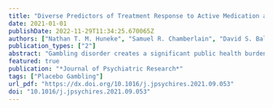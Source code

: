 ```yaml
---
title: "Diverse Predictors of Treatment Response to Active Medication and Placebo in Gambling Disorder"
date: 2021-01-01
publishDate: 2022-11-29T11:34:25.670065Z
authors: ["Nathan T. M. Huneke", "Samuel R. Chamberlain", "David S. Baldwin", "Jon E. Grant"]
publication_types: ["2"]
abstract: "Gambling disorder creates a significant public health burden. Despite decades of clinical trials, there are no licensed pharmacological treatments for gambling disorder. Contributing factors to this are the high placebo response rates seen in clinical trials, the heterogeneity of the disorder and high rates of psychiatric comorbidities. Indeed, a number of demographic and clinical variables have previously been associated with altered responses to pharmacotherapy, psychotherapy and placebo. Which variables are likely to predict response to one modality over another remains uncertain. We carried out multiple linear regression analyses in a pooled dataset from six treatment studies in gambling disorder with the aim of identifying predictors of treatment response. Potential predictors were identified a priori through hypothesis and entered into models including all patients, and subsequently for those randomized to active medication or placebo separately. We found that baseline severity of gambling symptoms and number of weeks completed in a trial were predictors of active medication response, while decreased baseline symptoms of anxiety, increased baseline symptoms of depression, and non-Caucasian ethnicity were associated with placebo response. Sensitivity analyses showed that these associations were robust to choices made during the analysis. Further research is required to understand whether controlling for these variables, or using enriched samples, improves assay sensitivity in placebo-controlled clinical trials for gambling disorder."
featured: true
publication: "*Journal of Psychiatric Research*"
tags: ["Placebo Gambling"]
url_pdf: "https://dx.doi.org/10.1016/j.jpsychires.2021.09.053"
doi: "10.1016/j.jpsychires.2021.09.053"
---
```


